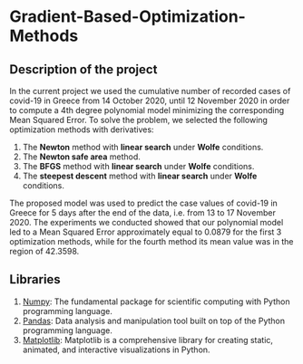 # Gradient-Based-Optimization-Methods
## Description of the project
Ιn the current project we used the cumulative number of recorded cases of covid-19 in Greece from 14 October 2020, until 12 November 2020 in order to compute a 4th degree polynomial model minimizing the corresponding Mean Squared Error. 
To solve the problem, we selected the following optimization methods with derivatives:

1. The **Newton** method with **linear search** under **Wolfe** conditions.
2. The **Newton safe area** method.
3. The **BFGS** method with **linear search** under **Wolfe** conditions.
4. The **steepest descent** method with **linear search** under **Wolfe** conditions.

The proposed model was used to predict the case values of covid-19 in Greece for 5 days after the end of the data, i.e. from 13 to 17 November 2020. The experiments we conducted showed that our polynomial model led to a Mean Squared Error approximately equal to 0.0879 for the first 3 optimization methods, while for the fourth method its mean value was in the region of 42.3598.

## Libraries
1. [Numpy](https://numpy.org/): The fundamental package for scientific computing with Python programming language.
2. [Pandas](https://pandas.pydata.org/): Data analysis and manipulation tool built on top of the Python programming language.
3. [Matplotlib](https://matplotlib.org/): Matplotlib is a comprehensive library for creating static, animated, and interactive visualizations in Python.


